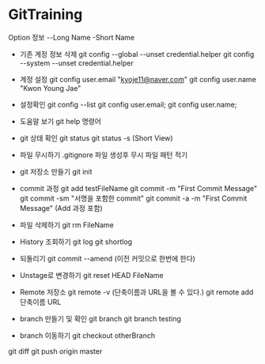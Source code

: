 # GitTraining
Option 정보
 --Long Name
 -Short Name

- 기존 계정 정보 삭제
git config --global --unset credential.helper
git config --system --unset credential.helper

- 계정 설정
git config user.email "kyoje11@naver.com"
git config user.name "Kwon Young Jae"

- 설정확인
git config --list
git config user.email; git config user.name;

- 도움말 보기
git help 명령어

- git 상태 확인
git status
git status -s (Short View)

- 파일 무시하기
.gitignore 파일 생성후 무시 파일 패턴 적기

- git 저장소 만들기
git init

- commit 과정
git add testFileName
git commit -m "First Commit Message"
git commit -sm "서명을 포함한 commit"
git commit -a -m "First Commit Message" (Add 과정 포함)

- 파일 삭제하기
git rm FileName

- History 조회하기
git log
git shortlog

- 되돌리기
git commit --amend (이전 커밋으로 한번에 한다)

- Unstage로 변경하기
git reset HEAD FileName

- Remote 저장소
git remote -v (단축이름과 URL을 볼 수 있다.)
git remote add 단축이름 URL

- branch 만들기 및 확인
git branch
git branch testing

- branch 이동하기
git checkout otherBranch

git diff
git push origin master
